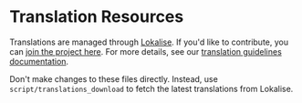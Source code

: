 # Translation Resources
Translations are managed through [Lokalise](https://lokalise.co/). If you'd like to contribute, you can [join the project here](https://lokalise.co/signup/3420425759f6d6d241f598.13594006/all/). For more details, see our [translation guidelines documentation](https://developers.open-peer-power.io/docs/en/internationalization_translation.html).

Don't make changes to these files directly. Instead, use `script/translations_download` to fetch the latest translations from Lokalise.
